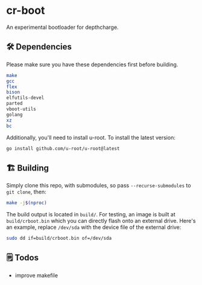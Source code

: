 <!-- <img align="left" style="vertical-align: middle" width="120" height="120" alt="Skiff Icon" src="data/icons/app.svg"> -->

# cr-boot

An experimental bootloader for depthcharge.

###

<!-- [![License: GPL v3](https://img.shields.io/badge/License-GPL%20v3-blue.svg)](http://www.gnu.org/licenses/gpl-3.0) -->

## 🛠️ Dependencies

Please make sure you have these dependencies first before building.

```bash
make
gcc
flex
bison
elfutils-devel
parted
vboot-utils
golang
xz
bc
```

Additionally, you'll need to install u-root. To install the latest version:

```bash
go install github.com/u-root/u-root@latest
```

## 🏗️ Building

Simply clone this repo, with submodules, so pass `--recurse-submodules` to `git clone`, then:

```bash
make -j$(nproc)
```

The build output is located in `build/`.
For testing, an image is built at `build/crboot.bin` which you can directly flash onto an external drive.
Here's an example, replace `/dev/sda` with the device file of the external drive:

```bash
sudo dd if=build/crboot.bin of=/dev/sda
```

## 🗒️ Todos

- improve makefile
